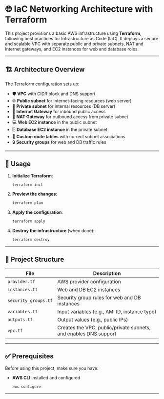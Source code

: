 # 🌐 IaC Networking Architecture with Terraform

This project provisions a basic AWS infrastructure using **Terraform**, following best practices for Infrastructure as Code (IaC). It deploys a secure and scalable VPC with separate public and private subnets, NAT and Internet gateways, and EC2 instances for web and database roles.

---

## 🏗️ Architecture Overview

The Terraform configuration sets up:

- 🛡️ **VPC** with CIDR block and DNS support
- 🌐 **Public subnet** for internet-facing resources (web server)
- 🔐 **Private subnet** for internal resources (DB server)
- 🚪 **Internet Gateway** for inbound public access
- 🌉 **NAT Gateway** for outbound access from private subnet
- 💻 **Web EC2 instance** in the public subnet
- 🗄️ **Database EC2 instance** in the private subnet
- 🧭 **Custom route tables** with correct subnet associations
- 🔒 **Security groups** for web and DB traffic rules

---

## 🚀 Usage
1. **Initialize Terraform**:
   ```bash
   terraform init
   ```

2. **Preview the changes**:
   ```bash
   terraform plan
   ```

3. **Apply the configuration**:
   ```bash
   terraform apply
   ```

4. **Destroy the infrastructure** (when done):
   ```bash
   terraform destroy
   ```

---
## 📁 Project Structure

| File              | Description                                                 |
|-------------------|-------------------------------------------------------------|
| `provider.tf`     | AWS provider configuration                                  |
| `instances.tf`    | Web and DB EC2 instances                                    |
| `security_groups.tf` |	Security group rules for web and DB instances          |
| `variables.tf`    | Input variables (e.g., AMI ID, instance type)               |
| `outputs.tf`      | Output values (e.g., public IPs)                            |
| `vpc.tf`     | Creates the VPC, public/private subnets, and enables DNS support |

---

## ✅ Prerequisites

Before using this project, make sure you have:

- **AWS CLI** installed and configured
  ```bash
  aws configure

---
